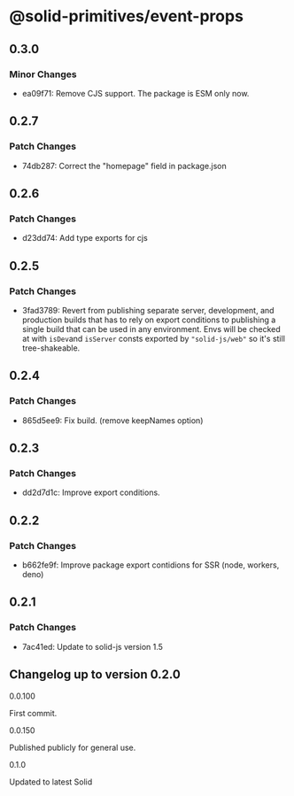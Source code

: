 # @solid-primitives/event-props

## 0.3.0

### Minor Changes

- ea09f71: Remove CJS support. The package is ESM only now.

## 0.2.7

### Patch Changes

- 74db287: Correct the "homepage" field in package.json

## 0.2.6

### Patch Changes

- d23dd74: Add type exports for cjs

## 0.2.5

### Patch Changes

- 3fad3789: Revert from publishing separate server, development, and production builds that has to rely on export conditions
  to publishing a single build that can be used in any environment.
  Envs will be checked at with `isDev`and `isServer` consts exported by `"solid-js/web"` so it's still tree-shakeable.

## 0.2.4

### Patch Changes

- 865d5ee9: Fix build. (remove keepNames option)

## 0.2.3

### Patch Changes

- dd2d7d1c: Improve export conditions.

## 0.2.2

### Patch Changes

- b662fe9f: Improve package export contidions for SSR (node, workers, deno)

## 0.2.1

### Patch Changes

- 7ac41ed: Update to solid-js version 1.5

## Changelog up to version 0.2.0

0.0.100

First commit.

0.0.150

Published publicly for general use.

0.1.0

Updated to latest Solid
